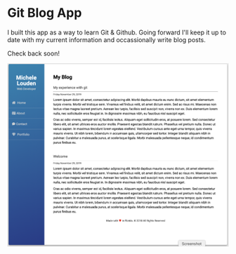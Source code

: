 # Git Blog App

I built this app as a way to learn Git & Github. Going forward I'll keep it up to date with my current information and occassionally write blog posts.

Check back soon!

<img src="screenshot.png" alt="Blog Screenshot">